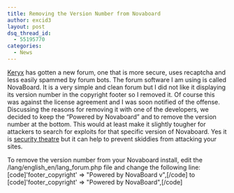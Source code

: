 ```yaml
---
title: Removing the Version Number from Novaboard
author: excid3
layout: post
dsq_thread_id:
  - 55195770
categories:
  - News
---
```

[Keryx][1] has gotten a new forum, one that is more secure, uses recaptcha and less easily spammed by forum bots. The forum software I am using is called NovaBoard. It is a very simple and clean forum but I did not like it displaying its version number in the copyright footer so I removed it. Of course this was against the license agreement and I was soon notified of the offense. Discussing the reasons for removing it with one of the developers, we decided to keep the “Powered by Novaboard” and to remove the version number at the bottom. This would at least make it slightly tougher for attackers to search for exploits for that specific version of Novaboard. Yes it is [security theatre][2] but it can help to prevent skiddies from attacking your sites.

To remove the version number from your Novaboard install, edit the /lang/english_en/lang_forum.php file and change the following line:
[code]'footer_copyright' => "Powered by NovaBoard v",[/code]
to
[code]'footer_copyright' => "Powered by NovaBoard",[/code]

   [1]: http://keryxproject.org
   [2]: http://en.wikipedia.org/wiki/Security_theatre
